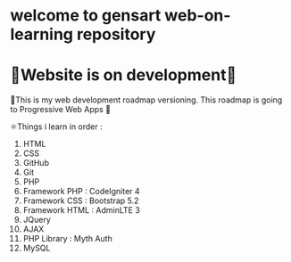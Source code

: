 # welcome to gensart web-on-learning repository
# 🚧Website is on development🚧

🌳This is my web development roadmap versioning. This roadmap is going to Progressive Web Apps 🌆

⚛️Things i learn in order :

1.  HTML
2.  CSS
3.  GitHub
4.  Git
5.  PHP
6.  Framework PHP : CodeIgniter 4
7.  Framework CSS : Bootstrap 5.2
8.  Framework HTML : AdminLTE 3
9.  JQuery
10.  AJAX
11.  PHP Library : Myth Auth
12.  MySQL

